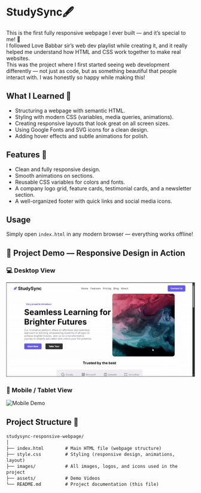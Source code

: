 # StudySync🖋

This is the first fully responsive webpage I ever built — and it’s special to me! 🎉  
I followed Love Babbar sir’s web dev playlist while creating it, and it really helped me understand how HTML and CSS work together to make real websites.  
This was the project where I first started seeing web development differently — not just as code, but as something beautiful that people interact with. I was honestly so happy while making this!  

## What I Learned 🧠  
- Structuring a webpage with semantic HTML.  
- Styling with modern CSS (variables, media queries, animations).  
- Creating responsive layouts that look great on all screen sizes.  
- Using Google Fonts and SVG icons for a clean design.  
- Adding hover effects and subtle animations for polish.  

## Features 🚀  
- Clean and fully responsive design.  
- Smooth animations on sections.  
- Reusable CSS variables for colors and fonts.  
- A company logo grid, feature cards, testimonial cards, and a newsletter section.  
- A well-organized footer with quick links and social media icons.  

## Usage  
Simply open `index.html` in any modern browser — everything works offline!  

## 🎥 Project Demo — Responsive Design in Action

<h3>💻 Desktop View</h3>
<img src="./assets/studySync1.gif" alt="Desktop Demo" width="700">

<h3>📱 Mobile / Tablet View</h3>
<img src="./assets/studySync2.gif" alt="Mobile Demo" width="300">

## Project Structure 📂  
```
studysync-responsive-webpage/
│
├── index.html        # Main HTML file (webpage structure)
├── style.css         # Styling (responsive design, animations, layout)
├── images/           # All images, logos, and icons used in the project
├── assets/           # Demo Videos
└── README.md         # Project documentation (this file)
```
